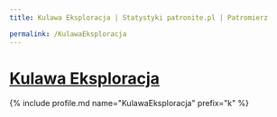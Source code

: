 ```yaml
---
title: Kulawa Eksploracja | Statystyki patronite.pl | Patromierz

permalink: /KulawaEksploracja
---
```


# [Kulawa Eksploracja](https://patronite.pl/KulawaEksploracja)

{% include profile.md name="KulawaEksploracja" prefix="k" %}
